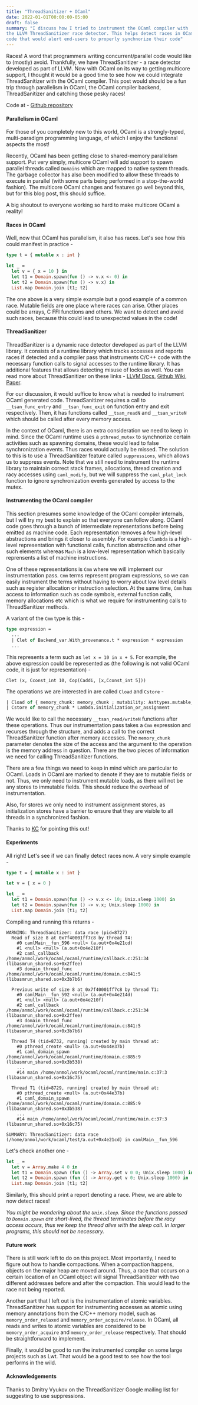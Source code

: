 ```yaml
---
title: "ThreadSanitizer + OCaml"
date: 2022-01-01T00:00:00-05:00
draft: false
summary: "I discuss how I tried to instrument the OCaml compiler with
the LLVM ThreadSanitizer race detector. This helps detect races in OCaml
code that would alert end-users to properly synchnorize their code"
---
```


Races! A word that programmers writing concurrent/parallel code would like
to (mostly) avoid. Thankfully, we have ThreadSanitizer - a race detector developed as
part of LLVM. Now with OCaml on its way to getting multicore support, I thought
it would be a good time to see how we could integrate ThreadSanitizer with the
OCaml compiler. This post would should be a fun trip through parallelism in
OCaml, the OCaml compiler backend, ThreadSanitizer and catching those pesky races!

Code at - [Github repository](https://github.com/anmolsahoo25/ocaml/tree/multicore-pr+tsan)

#### Parallelism in OCaml

For those of you completely new to this world, OCaml is a strongly-typed,
multi-paradigm programming language, of which I enjoy the functional aspects
the most!

Recently, OCaml has been getting close to shared-memory parallelism support.
Put very simply, multicore OCaml will add support to spawn parallel threads
called `Domains` which are mapped to native system threads. The garbage
collector has also been modified to allow these threads to execute in parallel
(with some parts being performed in a stop-the-world fashion). The multicore
OCaml changes and features go well beyond this, but for this blog post, this
should suffice.

A big shoutout to everyone working so hard to make multicore OCaml a reality!

#### Races in OCaml

Well, now that OCaml has parallelism, it also has races. Let's see how this
could manifest in practice - 

```ocaml
type t = { mutable x : int }

let _ =
  let v = { x = 10 } in
  let t1 = Domain.spawn(fun () -> v.x <- 0) in
  let t2 = Domain.spawn(fun () -> v.x) in
  List.map Domain.join [t1; t2]
```

The one above is a very simple example but a good example of a common race.
Mutable fields are one place where races can arise. Other places could be
arrays, C FFI functions and others. We want to detect and avoid such races,
because this could lead to unexpected values in the code!

#### ThreadSanitizer
ThreadSanitizer is a dynamic race detector developed as part of the LLVM library.
It consists of a runtime library which tracks accesses and reports races if
detected and a compiler pass that instruments C/C++ code with the necessary
function calls to signal accesses to the runtime library. It has additional features
that allows detecting misuse of locks as well. You can read more about
ThreadSanitizer on these links - [LLVM Docs](https://clang.llvm.org/docs/ThreadSanitizer.html),
[Github Wiki](https://github.com/google/sanitizers/wiki/ThreadSanitizerCppManual),
[Paper](https://static.googleusercontent.com/media/research.google.com/en//pubs/archive/35604.pdf).

For our discussion, it would suffice to know what is needed to instrument OCaml
generated code. ThreadSanitizer requires a call to `__tsan_func_entry` and
`__tsan_func_exit` on function entry and exit respectively. Then, it has functions
called `__tsan_readN` and `__tsan_writeN` which should be called after every
memory access.

In the context of OCaml, there is an extra consideration we need to keep in
mind. Since the OCaml runtime uses a `pthread_mutex` to synchnorize certain
activities such as spawning domains, these would lead to false synchronization
events. Thus races would actually be missed. The solution to this is to use a
ThreadSanitizer feature called `suppressions`, which allows us to suppress
events. Note that we still need to instrument the runtime library to maintain
correct stack frames, allocations, thread creation and racy accesses using
`caml_modify`, but we will suppress the `caml_plat_lock` function to ignore
synchronization events generated by access to the mutex.

#### Instrumenting the OCaml compiler

This section presumes some knowledge of the OCaml compiler internals, but I
will try my best to explain so that everyone can follow along. OCaml code goes
through a bunch of intermediate representations before being emitted as machine
code. Each representation removes a few high-level abstractions and brings it
closer to assembly. For example `Clambda` is a high-level representation with
functional calls, function abstraction and other such elements whereas `Mach`
is a low-level representation which basically reprensents a list of machine
instructions.

One of these representations is `Cmm` where we will implement our
instrumentation pass. `Cmm` terms represent program
expressions, so we can easily instrument the terms without having to worry
about low level details such as register allocation or instruction selection.
At the same time, `Cmm` has access to information such as code symbols,
external function calls, memory allocations etc which is what we require for
instrumenting calls to ThreadSanitizer methods.

A variant of the `Cmm` type is this - 

```ocaml
type expression =
  ...
  | Clet of Backend_var.With_provenance.t * expression * expression
  ...
```

This represents a term such as `let x = 10 in x + 5`.
For example, the above expression could be represented as (the following is not
valid OCaml code, it is just for representation) - 

```
Clet (x, Cconst_int 10, Cop(Caddi, [x,Cconst_int 5]))
```

The operations we are interested in are called `Cload` and `Cstore` -

```ocaml
| Cload of { memory_chunk: memory_chunk ; mutability: Asttypes.mutable_flag ; is_atomic: bool }
| Cstore of memory_chunk * Lambda.initialization_or_assignment
```

We would like to call the necessary `__tsan_read/writeN` functions after these
operations. Thus our instrumentation pass takes a `Cmm` expression and recurses
through the structure, and adds a call to the correct ThreadSanitizer function
after memory accesses. The `memory_chunk` parameter denotes the size of the access
and the argument to the operation is the memory address in question. There are the
two pieces of information we need for calling ThreadSanitizer functions. 

There are a few things we need to keep in mind which are particular to OCaml.
Loads in OCaml are marked to denote if they are to mutable fields or not. Thus,
we only need to instrument mutable loads, as there will not be any stores to
immutable fields. This should reduce the overhead of instrumentation.

Also, for stores we only need to instrument assignment stores, as
initialization stores have a barrier to ensure that they are visible to all
threads in a synchronized fashion.

Thanks to [KC](https://kcsrk.info) for pointing this out!

#### Experiments
All right! Let's see if we can finally detect races now. A very simple example -

```ocaml
type t = { mutable x : int }

let v = { x = 0 }

let _ =
  let t1 = Domain.spawn(fun () -> v.x <- 10; Unix.sleep 1000) in
  let t2 = Domain.spawn(fun () -> v.x; Unix.sleep 1000) in
  List.map Domain.join [t1; t2]
```

Compiling and running this returns -

```
WARNING: ThreadSanitizer: data race (pid=8727)
  Read of size 8 at 0x7f40001ff7c8 by thread T4:
    #0 camlMain__fun_596 <null> (a.out+0x4e21cd)
    #1 <null> <null> (a.out+0x4e218f)
    #2 caml_callback /home/anmol/work/ocaml/ocaml/runtime/callback.c:251:34 (libasmrun_shared.so+0x2ffee)
    #3 domain_thread_func /home/anmol/work/ocaml/ocaml/runtime/domain.c:841:5 (libasmrun_shared.so+0x3b7b6)

  Previous write of size 8 at 0x7f40001ff7c8 by thread T1:
    #0 camlMain__fun_592 <null> (a.out+0x4e214d)
    #1 <null> <null> (a.out+0x4e210f)
    #2 caml_callback /home/anmol/work/ocaml/ocaml/runtime/callback.c:251:34 (libasmrun_shared.so+0x2ffee)
    #3 domain_thread_func /home/anmol/work/ocaml/ocaml/runtime/domain.c:841:5 (libasmrun_shared.so+0x3b7b6)

  Thread T4 (tid=8732, running) created by main thread at:
    #0 pthread_create <null> (a.out+0x44e37b)
    #1 caml_domain_spawn /home/anmol/work/ocaml/ocaml/runtime/domain.c:885:9 (libasmrun_shared.so+0x3b538)
    ...
    #14 main /home/anmol/work/ocaml/ocaml/runtime/main.c:37:3 (libasmrun_shared.so+0x16c75)

  Thread T1 (tid=8729, running) created by main thread at:
    #0 pthread_create <null> (a.out+0x44e37b)
    #1 caml_domain_spawn /home/anmol/work/ocaml/ocaml/runtime/domain.c:885:9 (libasmrun_shared.so+0x3b538)
    ...
    #14 main /home/anmol/work/ocaml/ocaml/runtime/main.c:37:3 (libasmrun_shared.so+0x16c75)

SUMMARY: ThreadSanitizer: data race (/home/anmol/work/ocaml/test/a.out+0x4e21cd) in camlMain__fun_596
```

Let's check another one -

```ocaml
let _ =
  let v = Array.make 4 0 in
  let t1 = Domain.spawn (fun () -> Array.set v 0 0; Unix.sleep 1000) in
  let t2 = Domain.spawn (fun () -> Array.get v 0; Unix.sleep 1000) in
  List.map Domain.join [t1; t2]
```

Similarly, this should print a report denoting a race. Phew, we are able to
now detect races!

_You might be wondering about the `Unix.sleep`. Since the functions passed
to `Domain.spawn` are short-lived, the thread terminates before the racy access
occurs, thus we keep the thread alive with the sleep call. In larger programs,
this should not be necessary._

#### Future work

There is still work left to do on this project. Most importantly, I need to
figure out how to handle compactions. When a compaction happens, objects on the
major heap are moved around. Thus, a race that occurs on a certain location of
an OCaml object will signal ThreadSanitizer with two different addresses before
and after the compaction. This would lead to the race not being reported.

Another part that I left out is the instrumentation of atomic variables. ThreadSanitizer
has support for instrumenting accesses as atomic using memory annotations from
the C/C++ memory model, such as `memory_order_relaxed` and `memory_order_acquire/release`.
In OCaml, all reads and writes to atomic variables are considered to be
`memory_order_acquire` and `memory_order_release` respectively. That should be
straightforward to implement.

Finally, it would be good to run the instrumented compiler on some large projects
such as Lwt. That would be a good test to see how the tool performs in the wild.

#### Acknowledgements
Thanks to Dmitry Vyukov on the ThreadSanitizer Google mailing list for
suggesting to use suppressions.
